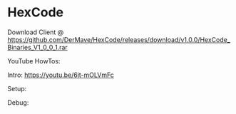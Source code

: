 # HexCode

Download Client @ https://github.com/DerMave/HexCode/releases/download/v1.0.0/HexCode_Binaries_V1_0_0_1.rar



YouTube HowTos:

Intro: https://youtu.be/6jt-mOLVmFc

Setup: 

Debug:
